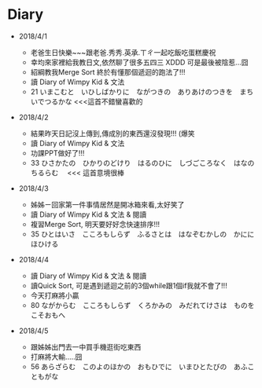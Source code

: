 # Diary

* 2018/4/1
  * 老爸生日快樂~~~跟老爸.秀秀.英承.ㄒㄔ一起吃飯吃蛋糕慶祝
  * 幸均來家裡給我教日文,依然聊了很多五四三 XDDD 可是最後被陰惹...囧
  * 紹綱教我Merge Sort 終於有懂那個遞迴的跑法了!!!
  * 讀 Diary of Wimpy Kid & 文法
  * 21 いまこむと　いひしばかりに　ながつきの　ありあけのつきを　まちいでつるかな   <<<這首不錯蠻喜歡的

* 2018/4/2
  * 結果昨天日記沒上傳到,傳成別的東西還沒發現!!! (爆笑
  * 讀 Diary of Wimpy Kid & 文法
  * 功課PPT做好了!!!
  * 33 ひさかたの　ひかりのどけり　はるのひに　しづごころなく　はなのちるらむ　 <<< 這首意境很棒

* 2018/4/3
  * 姊姊ㄧ回家第一件事情居然是開冰箱來看,太好笑了
  * 讀 Diary of Wimpy Kid & 文法 & 閱讀
  * 複習Merge Sort, 明天要好好念快速排序!!!
  * 35 ひとはいさ　こころもしらず　ふるさとは　はなぞむかしの　かににほひける

* 2018/4/4
  * 讀 Diary of Wimpy Kid & 文法 & 閱讀
  * 讀Quick Sort, 可是遇到遞迴之前的3個while跟1個if我就不會了!!!
  * 今天打麻將小贏
  * 80 ながからむ　こころもしらず　くろかみの　みだれてけさは　ものをこそおもへ

* 2018/4/5
  * 跟姊姊出門去一中買手機逛街吃東西
  * 打麻將大輸.....囧
  * 56 あらざらむ　このよのほかの　おもひでに　いまひとたびの　あふこともがな


